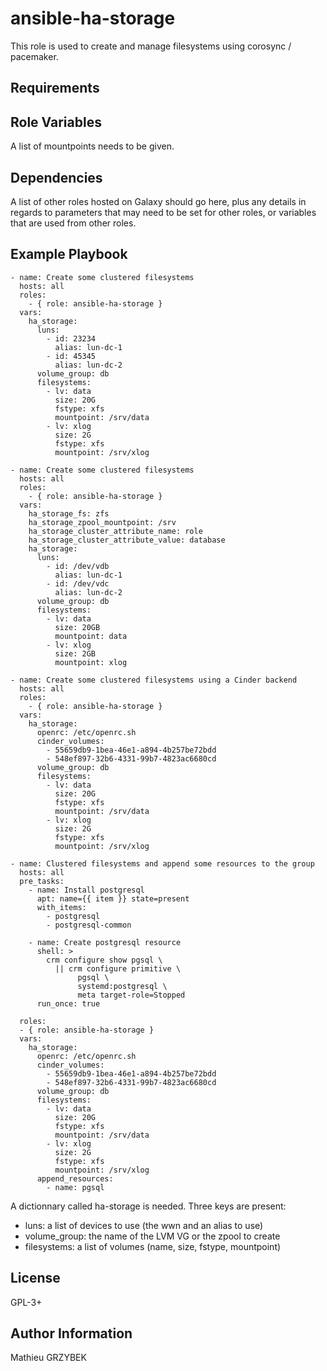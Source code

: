 ansible-ha-storage
==================

This role is used to create and manage filesystems using corosync / pacemaker.

Requirements
------------



Role Variables
--------------

A list of mountpoints needs to be given.

Dependencies
------------

A list of other roles hosted on Galaxy should go here, plus any details in regards to parameters that may need to be set for other roles, or variables that are used from other roles.

Example Playbook
----------------

    - name: Create some clustered filesystems
      hosts: all
      roles:
        - { role: ansible-ha-storage }
      vars:
        ha_storage:
          luns:
            - id: 23234
              alias: lun-dc-1
            - id: 45345
              alias: lun-dc-2
          volume_group: db
          filesystems:
            - lv: data
              size: 20G
              fstype: xfs
              mountpoint: /srv/data
            - lv: xlog
              size: 2G
              fstype: xfs
              mountpoint: /srv/xlog

    - name: Create some clustered filesystems
      hosts: all
      roles:
        - { role: ansible-ha-storage }
      vars:
        ha_storage_fs: zfs
        ha_storage_zpool_mountpoint: /srv
        ha_storage_cluster_attribute_name: role
        ha_storage_cluster_attribute_value: database
        ha_storage:
          luns:
            - id: /dev/vdb
              alias: lun-dc-1
            - id: /dev/vdc
              alias: lun-dc-2
          volume_group: db
          filesystems:
            - lv: data
              size: 20GB
              mountpoint: data
            - lv: xlog
              size: 2GB
              mountpoint: xlog

    - name: Create some clustered filesystems using a Cinder backend
      hosts: all
      roles:
        - { role: ansible-ha-storage }
      vars:
        ha_storage:
          openrc: /etc/openrc.sh
          cinder_volumes:
            - 55659db9-1bea-46e1-a894-4b257be72bdd
            - 548ef897-32b6-4331-99b7-4823ac6680cd
          volume_group: db
          filesystems:
            - lv: data
              size: 20G
              fstype: xfs
              mountpoint: /srv/data
            - lv: xlog
              size: 2G
              fstype: xfs
              mountpoint: /srv/xlog

    - name: Clustered filesystems and append some resources to the group
      hosts: all
      pre_tasks:
        - name: Install postgresql
          apt: name={{ item }} state=present
          with_items:
            - postgresql 
            - postgresql-common

        - name: Create postgresql resource
          shell: >
            crm configure show pgsql \
              || crm configure primitive \
                   pgsql \
                   systemd:postgresql \
                   meta target-role=Stopped
          run_once: true

      roles:
      - { role: ansible-ha-storage }
      vars:
        ha_storage:
          openrc: /etc/openrc.sh
          cinder_volumes:
            - 55659db9-1bea-46e1-a894-4b257be72bdd
            - 548ef897-32b6-4331-99b7-4823ac6680cd
          volume_group: db
          filesystems:
            - lv: data
              size: 20G
              fstype: xfs
              mountpoint: /srv/data
            - lv: xlog
              size: 2G
              fstype: xfs
              mountpoint: /srv/xlog
          append_resources:
            - name: pgsql

A dictionnary called ha-storage is needed. Three keys are present:
* luns: a list of devices to use (the wwn and an alias to use)
* volume_group: the name of the LVM VG or the zpool to create
* filesystems: a list of volumes (name, size, fstype, mountpoint)

License
-------

GPL-3+

Author Information
------------------

Mathieu GRZYBEK
